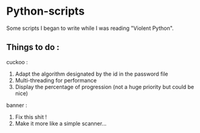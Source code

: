 # Python-scripts
Some scripts I began to write while I was reading "Violent Python".

Things to do :
--------------
cuckoo :
1. Adapt the algorithm designated by the id in the password file
2. Multi-threading for performance
3. Display the percentage of progression (not a huge priority but could be nice)

banner :
1. Fix this shit !
2. Make it more like a simple scanner...

